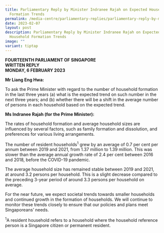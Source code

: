 ```yaml
---
title: Parliamentary Reply by Minister Indranee Rajah on Expected Household
  Formation Trends
permalink: /media-centre/parliamentary-replies/parliamentary-reply-by-minister-indranee-on-household-trends/
date: 2023-02-07
layout: post
description: Parliamentary Reply by Minister Indranee Rajah on Expected
  Household Formation Trends
image: ""
variant: tiptap
---
```

**FOURTEENTH PARLIAMENT OF SINGAPORE**  
**WRITTEN REPLY**  
**MONDAY, 6 FEBRUARY 2023**

**Mr Liang Eng Hwa:**

To ask the Prime Minister with regard to the number of
household formation in the last three years (a) what is the expected trend on such number in the next three years; and (b) whether there will be a shift in the average number of persons in each household based on the expected trend.

**Ms Indranee Rajah (for the Prime Minister):**

The rates of household formation and average household sizes are influenced by several factors, such as family formation and dissolution, and preferences for various living arrangements.

The number of resident households<sup>1</sup> grew by an average of 0.7 per cent per annum between 2019 and 2021, from 1.37 million to 1.39 million. This was slower than the average annual growth rate of 2.4 per cent between 2016 and 2018, before the COVID-19 pandemic.

The average household size has remained stable between 2019 and 2021, at around 3.2 persons per household. This is a slight decrease compared to the preceding 3-year period of around 3.3 persons per household on average.

For the near future, we expect societal trends towards smaller households and continued growth in the formation of households. We will continue to monitor these trends closely to ensure that our policies and plans meet Singaporeans’ needs.

<sup>1</sup>A resident household refers to a household where the household reference person is a Singapore citizen or permanent resident.